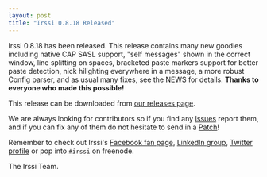 ```yaml
---
layout: post
title: "Irssi 0.8.18 Released"
---
```

Irssi 0.8.18 has been released. This release contains many new goodies
including native CAP SASL support, "self messages" shown in the
correct window, line splitting on spaces, bracketed paste markers
support for better paste detection, nick hilighting everywhere in a
message, a more robust Config parser, and as usual many fixes, see the
[NEWS](//raw.githubusercontent.com/irssi/irssi/0.8.18/NEWS) for
details. **Thanks to everyone who made this possible!**


This release can be downloaded from [our releases
page](https://github.com/irssi/irssi/releases).

We are always looking for contributors so if you find any
[Issues](https://github.com/irssi/irssi/issues) report them, and if
you can fix any of them do not hesitate to send in a
[Patch](https://github.com/irssi/irssi/pulls)!

Remember to check out Irssi's [Facebook fan
page](https://facebook.com/irssi), [LinkedIn
group](http://www.linkedin.com/groups?gid=147751), [Twitter
profile](https://twitter.com/IrssiProject) or pop into `#irssi` on
freenode.

The Irssi Team.

